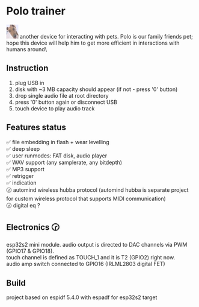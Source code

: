 # Polo trainer
![Polo](https://github.com/arhico/POLO_TRAINER/blob/main/main/polo_s.jpg?raw=true)
another device for interacting with pets. Polo is our family friends pet; hope this device will help him to get more efficient in interactions with humans around\

## Instruction
1. plug USB in
2. disk with ~3 MB capacity should appear (if not - press '0' button)
3. drop single audio file at root directory
4. press '0' button again or disconnect USB
5. touch device to play audio track

## Features status
✅ file embedding in flash + wear levelling\
✅ deep sleep\
✅ user runmodes: FAT disk, audio player\
✅ WAV support (any samplerate, any bitdepth)\
✅ MP3 support\
✅ retrigger\
✅ indication\
🕝 automind wireless hubba protocol (automind hubba is separate project for custom wireless protocol that supports MIDI communication)\
🕝 digital eq ?


## Electronics 🕝
esp32s2 mini module. audio output is directed to DAC channels via PWM (GPIO17 & GPIO18).\
touch channel is defined as TOUCH_1 and it is T2 (GPIO2) right now.\
audio amp switch connected to GPIO16 (IRLML2803 digital FET)
## Build
project based on espidf 5.4.0 with espadf for esp32s2 target
